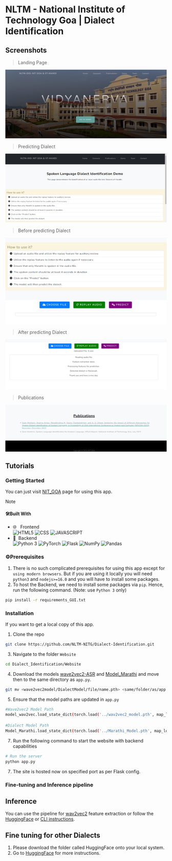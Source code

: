 # NLTM - National Institute of Technology Goa | Dialect Identification

## Screenshots

> Landing Page
  
<p align="center">
  <img src="Demo Pictures/Landing Page.png" alt="Screenshot">
</p>

> Predicting Dialect
  
 <p align="center">
  <img src="Demo Pictures/Main Demo Page.png" alt="Screenshot">
</p>

> Before predicting Dialect

 <p align="center">
  <img src="Demo Pictures/Main demo page before prediction.png" alt="Screenshot">
</p>
  
> After predicting Dialect
  
 <p align="center">
  <img src="Demo Pictures/After prediction.png" alt="Screenshot">
</p>
  
> Publications
  
 <p align="center">
  <img src="Demo Pictures/Publications Page.png" alt="Screenshot">
</p>

<!-- GETTING STARTED -->

## Tutorials

### Getting Started

You can just visit [NIT_GOA](https://nltm-nitg.github.io/Dialect-Identification/) page for using this app.

>[!NOTE]
>#### 🛠Built With
>
>-   🌐 &nbsp; Frontend </br>
>    ![HTML5](https://img.shields.io/badge/-HTML5-333333?style=flat&logo=HTML5)
>    ![CSS](https://img.shields.io/badge/-CSS-333333?style=flat&logo=CSS3&logoColor=1572B6)
>    ![JAVASCRIPT](https://img.shields.io/badge/-JS-333333?style=flat&logo=javascript)
>-   🧾&nbsp; Backend </br>
>    ![Python 3](https://img.shields.io/badge/-Python-333333?style=flat&logo=Python)
>    ![PyTorch](https://img.shields.io/badge/-PyTorch-333333?style=flat&logo=pytorch)
>    ![Flask](https://img.shields.io/badge/-Flask-333333?style=flat&logo=flask)
>    ![NumPy](https://img.shields.io/badge/-NumPy-333333?style=flat&logo=numpy)
>    ![Pandas](https://img.shields.io/badge/-Pandas-333333?style=flat&logo=pandas)


### ⚙Prerequisites

1. There is no such complicated prerequisites for using this app except for `using modern browsers`. But if you are using it locally you will need `python3` and `nodejs>=16.0` and you will have to install some packages.
2. To host the Backend, we need to install some packages via `pip`. Hence, run the following command. (Note: use `Python 3` only)
   
```sh
pip install -r requirements_GUI.txt
```

### Installation

If you want to get a local copy of this app.

1. Clone the repo
   
```sh
git clone https://github.com/NLTM-NITG/Dialect-Identification.git
```
3. Navigate to the folder `Website`

```sh
cd Dialect_Identification/Website
```
4. Download the models [wave2vec2-ASR](https://github.com/NLTM-NITG/Dialect-Identification/blob/main/wav2vec2_model.pth) and [Model_Marathi](https://github.com/NLTM-NITG/Dialect-Identification/blob/main/Model_Marathi.pth) and move then to the same directory as `app.py`. 
   
```sh
git mv <wave2vec2model/DialectModel/file/name.pth> <same/folder/as/app.py>
```

5. Ensure that the model paths are updated in `app.py`

```sh
#Wave2vec2 Model Path
model_wav2vec.load_state_dict(torch.load('../wav2vec2_model.pth', map_location=device))

#Dialect Model Path
Model_Marathi.load_state_dict(torch.load('../Marathi_Model.pth', map_location=device))
```

7. Run the following command to start the website with backend capabilities
   
```sh
# Run the server
python app.py
```

7. The site is hosted now on specified port as per Flask config.

### Fine-tuning and Inference pipeline

## Inference
You can use the pipeline for [wav2vec2](https://huggingface.co/docs/transformers/en/model_doc/wav2vec2) feature extraction or follow the [HuggingFace](https://huggingface.co/NLTM-NITG/Dialect_Identification_Indian_Languages_Marathi) or [CLI instructions](https://github.com/NLTM-NITG/Dialect-Identification?tab=readme-ov-file#command-line-interface-cli).

## Fine tuning for other Dialects
1. Please download the folder called HuggingFace onto your local system.
2. Go to [HuggingFace](https://huggingface.co/NLTM-NITG/Dialect_Identification_Indian_Languages_Marathi) for more instructions.

   
